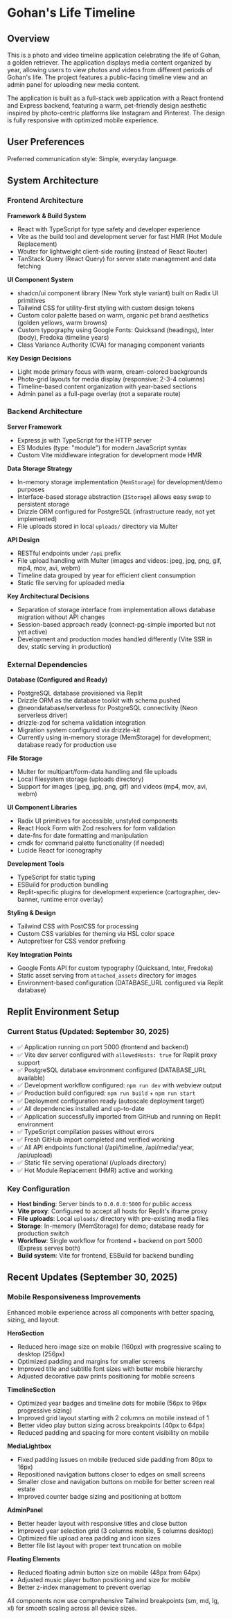 # Gohan's Life Timeline

## Overview

This is a photo and video timeline application celebrating the life of Gohan, a golden retriever. The application displays media content organized by year, allowing users to view photos and videos from different periods of Gohan's life. The project features a public-facing timeline view and an admin panel for uploading new media content.

The application is built as a full-stack web application with a React frontend and Express backend, featuring a warm, pet-friendly design aesthetic inspired by photo-centric platforms like Instagram and Pinterest. The design is fully responsive with optimized mobile experience.

## User Preferences

Preferred communication style: Simple, everyday language.

## System Architecture

### Frontend Architecture

**Framework & Build System**
- React with TypeScript for type safety and developer experience
- Vite as the build tool and development server for fast HMR (Hot Module Replacement)
- Wouter for lightweight client-side routing (instead of React Router)
- TanStack Query (React Query) for server state management and data fetching

**UI Component System**
- shadcn/ui component library (New York style variant) built on Radix UI primitives
- Tailwind CSS for utility-first styling with custom design tokens
- Custom color palette based on warm, organic pet brand aesthetics (golden yellows, warm browns)
- Custom typography using Google Fonts: Quicksand (headings), Inter (body), Fredoka (timeline years)
- Class Variance Authority (CVA) for managing component variants

**Key Design Decisions**
- Light mode primary focus with warm, cream-colored backgrounds
- Photo-grid layouts for media display (responsive: 2-3-4 columns)
- Timeline-based content organization with year-based sections
- Admin panel as a full-page overlay (not a separate route)

### Backend Architecture

**Server Framework**
- Express.js with TypeScript for the HTTP server
- ES Modules (type: "module") for modern JavaScript syntax
- Custom Vite middleware integration for development mode HMR

**Data Storage Strategy**
- In-memory storage implementation (`MemStorage`) for development/demo purposes
- Interface-based storage abstraction (`IStorage`) allows easy swap to persistent storage
- Drizzle ORM configured for PostgreSQL (infrastructure ready, not yet implemented)
- File uploads stored in local `uploads/` directory via Multer

**API Design**
- RESTful endpoints under `/api` prefix
- File upload handling with Multer (images and videos: jpeg, jpg, png, gif, mp4, mov, avi, webm)
- Timeline data grouped by year for efficient client consumption
- Static file serving for uploaded media

**Key Architectural Decisions**
- Separation of storage interface from implementation allows database migration without API changes
- Session-based approach ready (connect-pg-simple imported but not yet active)
- Development and production modes handled differently (Vite SSR in dev, static serving in production)

### External Dependencies

**Database (Configured and Ready)**
- PostgreSQL database provisioned via Replit
- Drizzle ORM as the database toolkit with schema pushed
- @neondatabase/serverless for PostgreSQL connectivity (Neon serverless driver)
- drizzle-zod for schema validation integration
- Migration system configured via drizzle-kit
- Currently using in-memory storage (MemStorage) for development; database ready for production use

**File Storage**
- Multer for multipart/form-data handling and file uploads
- Local filesystem storage (uploads directory)
- Support for images (jpeg, jpg, png, gif) and videos (mp4, mov, avi, webm)

**UI Component Libraries**
- Radix UI primitives for accessible, unstyled components
- React Hook Form with Zod resolvers for form validation
- date-fns for date formatting and manipulation
- cmdk for command palette functionality (if needed)
- Lucide React for iconography

**Development Tools**
- TypeScript for static typing
- ESBuild for production bundling
- Replit-specific plugins for development experience (cartographer, dev-banner, runtime error overlay)

**Styling & Design**
- Tailwind CSS with PostCSS for processing
- Custom CSS variables for theming via HSL color space
- Autoprefixer for CSS vendor prefixing

**Key Integration Points**
- Google Fonts API for custom typography (Quicksand, Inter, Fredoka)
- Static asset serving from `attached_assets` directory for images
- Environment-based configuration (DATABASE_URL configured via Replit database)

## Replit Environment Setup

### Current Status (Updated: September 30, 2025)
- ✅ Application running on port 5000 (frontend and backend)
- ✅ Vite dev server configured with `allowedHosts: true` for Replit proxy support
- ✅ PostgreSQL database environment configured (DATABASE_URL available)
- ✅ Development workflow configured: `npm run dev` with webview output
- ✅ Production build configured: `npm run build` + `npm run start`
- ✅ Deployment configuration ready (autoscale deployment target)
- ✅ All dependencies installed and up-to-date
- ✅ Application successfully imported from GitHub and running on Replit environment
- ✅ TypeScript compilation passes without errors
- ✅ Fresh GitHub import completed and verified working
- ✅ All API endpoints functional (/api/timeline, /api/media/:year, /api/upload)
- ✅ Static file serving operational (/uploads directory)
- ✅ Hot Module Replacement (HMR) active and working

### Key Configuration
- **Host binding**: Server binds to `0.0.0.0:5000` for public access
- **Vite proxy**: Configured to accept all hosts for Replit's iframe proxy
- **File uploads**: Local `uploads/` directory with pre-existing media files
- **Storage**: In-memory (MemStorage) for demo; database ready for production switch
- **Workflow**: Single workflow for frontend + backend on port 5000 (Express serves both)
- **Build system**: Vite for frontend, ESBuild for backend bundling

## Recent Updates (September 30, 2025)

### Mobile Responsiveness Improvements
Enhanced mobile experience across all components with better spacing, sizing, and layout:

**HeroSection**
- Reduced hero image size on mobile (160px) with progressive scaling to desktop (256px)
- Optimized padding and margins for smaller screens
- Improved title and subtitle font sizes with better mobile hierarchy
- Adjusted decorative paw prints positioning for mobile screens

**TimelineSection**
- Optimized year badges and timeline dots for mobile (56px to 96px progressive sizing)
- Improved grid layout starting with 2 columns on mobile instead of 1
- Better video play button sizing across breakpoints (40px to 64px)
- Reduced padding and spacing for more content visibility on mobile

**MediaLightbox**
- Fixed padding issues on mobile (reduced side padding from 80px to 16px)
- Repositioned navigation buttons closer to edges on small screens
- Smaller close and navigation buttons on mobile for better screen real estate
- Improved counter badge sizing and positioning at bottom

**AdminPanel**
- Better header layout with responsive titles and close button
- Improved year selection grid (3 columns mobile, 5 columns desktop)
- Optimized file upload area padding and icon sizes
- Better file list layout with proper text truncation on mobile

**Floating Elements**
- Reduced floating admin button size on mobile (48px from 64px)
- Adjusted music player button positioning and size for mobile
- Better z-index management to prevent overlap

All components now use comprehensive Tailwind breakpoints (sm, md, lg, xl) for smooth scaling across all device sizes.